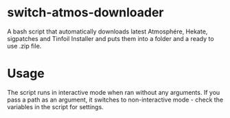# switch-atmos-downloader
A bash script that automatically downloads latest Atmosphére, Hekate, sigpatches and Tinfoil Installer and puts them into a folder and a ready to use .zip file.
# Usage
The script runs in interactive mode when ran without any arguments. If you pass a path as an argument, it switches to non-interactive mode - check the variables in the script for settings.
